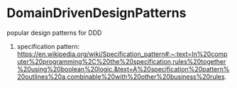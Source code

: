 # DomainDrivenDesignPatterns
popular design patterns for DDD


1. specification pattern: https://en.wikipedia.org/wiki/Specification_pattern#:~:text=In%20computer%20programming%2C%20the%20specification,rules%20together%20using%20boolean%20logic.&text=A%20specification%20pattern%20outlines%20a,combinable%20with%20other%20business%20rules.

